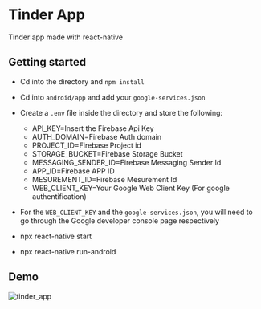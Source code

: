 # Tinder App 

Tinder app made with react-native

## Getting started

-   Cd into the directory and `npm install`
-   Cd into `android/app` and add your `google-services.json`
-   Create a `.env` file inside the directory and store the following:
      -   API_KEY=Insert the Firebase Api Key
      -   AUTH_DOMAIN=Firebase Auth domain
      -   PROJECT_ID=Firebase Project id
      -   STORAGE_BUCKET=Firebase Storage Bucket
      -   MESSAGING_SENDER_ID=Firebase Messaging Sender Id
      -   APP_ID=Firebase APP ID
      -   MESUREMENT_ID=Firebase Mesurement Id
      -   WEB_CLIENT_KEY=Your Google Web Client Key (For google authentification)
-   For the `WEB_CLIENT_KEY` and the `google-services.json`, you will need to go through the Google developer console page respectively

-   npx react-native start
-   npx react-native run-android

## Demo

![tinder_app](https://user-images.githubusercontent.com/56758372/210177285-b12344c3-c743-4d59-b877-cee6df280b9b.gif)

